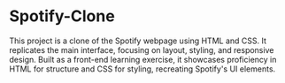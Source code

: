 # Spotify-Clone
This project is a clone of the Spotify webpage using HTML and CSS. It replicates the main interface, focusing on layout, styling, and responsive design. Built as a front-end learning exercise, it showcases proficiency in HTML for structure and CSS for styling, recreating Spotify's UI elements.
